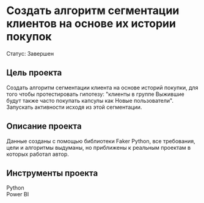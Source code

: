 # Создать алгоритм сегментации клиентов на основе их истории покупок
Статус: Завершен
## Цель проекта
Создать алгоритм сегментации клиента на основе историй покупки, для того чтобы протестировать гипотезу: "клиенты в группе Выжившие будут также часто покупать капсулы как Новые пользователи". Запускать активности исходя из этой сегментации.
## Описание проекта
Данные созданы с помощью библиотеки Faker Python, все требования, цели и алгоритмы выдуманы, но приближены к реальным проектам в которых работал автор.
## Инструменты проекта
Python  
Power BI


